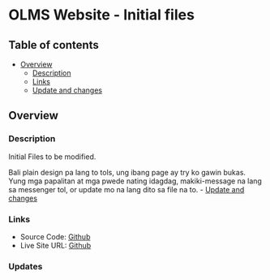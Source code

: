 # OLMS Website - Initial files

## Table of contents

- [Overview](#overview)
  - [Description](#Description)
  - [Links](#links)
  - [Update and changes](#updates)

## Overview

### Description


Initial Files to be modified.

Bali plain design pa lang to tols, ung ibang page ay try ko gawin bukas. Yung mga papalitan at mga pwede nating idagdag, makiki-message na lang sa messenger tol, or update mo na lang dito sa file na to. - [Update and changes](#updates)

### Links

- Source Code: [Github](https://github.com/Carlozzzzz/OLMS_samplefiles)
- Live Site URL: [Github](https://github.com/Carlozzzzz/OLMS_samplefiles/deployments/activity_log?environment=github-pages)
 
### Updates

<!-- Changes and updates here -->
